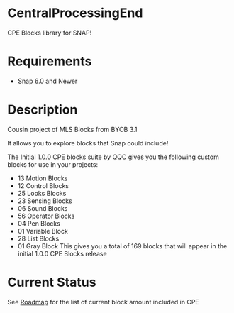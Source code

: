 # CentralProcessingEnd
CPE Blocks library for SNAP!

# Requirements
- Snap 6.0 and Newer

# Description
Cousin project of MLS Blocks from BYOB 3.1

It allows you to explore blocks that Snap could include!

The Initial 1.0.0 CPE blocks suite by QQC gives you the following custom blocks for use in your projects:
- 13 Motion Blocks
- 12 Control Blocks
- 25 Looks Blocks
- 23 Sensing Blocks
- 06 Sound Blocks
- 56 Operator Blocks
- 04 Pen Blocks
- 01 Variable Block
- 28 List Blocks
- 01 Gray Block
This gives you a total of 169 blocks that will appear in the initial 1.0.0 CPE Blocks release

# Current Status
See [Roadmap](Roadmap.mp) for the list of current block amount included in CPE
